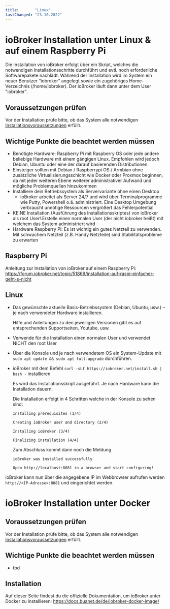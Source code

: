 ```yaml
---
title:       "Linux"
lastChanged: "23.10.2022"
---
```



# ioBroker Installation unter Linux & auf einem Raspberry Pi

Die Installation von ioBroker erfolgt über ein Skript, welches die notwendigen 
Installationsschritte durchführt und evtl. noch erforderliche Softwarepakete nachlädt.
Während der Installation wird im System ein neuer Benutzer “iobroker” angelegt sowie ein
zugehöriges Home-Verzeichnis (/home/iobroker). Der ioBroker läuft dann unter dem User "iobroker". 


## Voraussetzungen prüfen
Vor der Installation prüfe bitte, ob das System alle notwendigen [Installationsvoraussetzungen](requirements.md) erfüllt.

## Wichtige Punkte die beachtet werden müssen
- Benötigte Hardware: Raspberry Pi mit Raspberry OS oder jede andere beliebige Hardware mit einem gängigen Linux. Empfohlen wird jedoch Debian, Ubuntu oder eine der darauf basierenden Distributionen. 
- Einsteiger sollten mit Debian / Raspberrypi OS / Armbian ohne  zusätzliche Virtualisierungsschicht wie Docker oder Proxmox beginnen, da mit jeder weiteren Ebene weiterer administrativer Aufwand und mögliche Problemquellen hinzukommen
- Installiere dein Betriebssystem als Servervariante ohne einen Desktop
  - ioBroker arbeitet als Server 24/7 und wird über Terminalprogramme wie Putty, Powershell o.ä. administriert. Eine Desktop Umgebung verbraucht unnötige Ressourcen vergrößert das Fehlerpotential
- KEINE Installation (Ausführung des Installationsskriptes) von ioBroker als root User!.Erstelle einen normalen User (der nicht iobroker heißt) mit welchem das System administriert wird
- Hardware Raspberry Pi: Es ist wichtig ein gutes Netzteil zu verwenden. Mit schwachem Netzteil (z.B. Handy Netzteile) 
sind Stabilitätsprobleme zu erwarten


## Raspberry Pi 
Anleitung zur Installation von ioBroker auf einem Raspberry Pi: https://forum.iobroker.net/topic/51869/installation-auf-raspi-einfacher-geht-s-nicht

## Linux 

* Das gewünschte aktuelle Basis-Betriebssystem (Debian, Ubuntu, usw.) – je nach verwendeter Hardware installieren.

  Hilfe und Anleitungen zu den jeweiligen Versionen gibt es auf entsprechenden Supportseiten, Youtube, usw.
  
* Verwende für die Installation einen normalen User und verwendet NICHT den root User

* Über die Konsole und je nach verwendetem OS ein System-Update  mit ``sudo apt update && sudo apt full-upgrade`` durchführen.

* ioBroker mit dem Befehl ``curl -sLf https://iobroker.net/install.sh | bash -`` installieren.

  Es wird das Installationsskript ausgeführt. Je nach Hardware kann die Installation dauern.
  
  Die Installation erfolgt in 4 Schritten welche in der Konsole zu sehen sind:

  ``Installing prerequisites (1/4)``

  ``Creating ioBroker user and directory (2/4)``

  ``Installing ioBroker (3/4)``

  ``Finalizing installation (4/4)``

  Zum Abschluss kommt dann noch die Meldung 
  
  ``ioBroker was installed successfully``

  ``Open http://localhost:8081 in a browser and start configuring!``

ioBroker kann nun über die angegebene IP im Webbrowser aufrufen werden ``http://<IP-Adresse>:8081`` und eingerichtet werden.


# ioBroker Installation unter Docker
## Voraussetzungen prüfen
Vor der Installation prüfe bitte, ob das System alle notwendigen [Installationsvoraussetzungen](requirements.md) erfüllt.

## Wichtige Punkte die beachtet werden müssen
- tbd

## Installation
Auf dieser Seite findest du die offizielle Dokumentation, um ioBroker unter Docker zu installieren: https://docs.buanet.de/de/iobroker-docker-image/